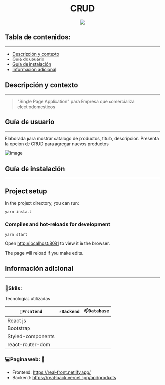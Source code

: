 
<h1 align="center">CRUD</h1>
<p align="center"><img src="https://user-images.githubusercontent.com/81504385/157373412-4540e121-6a09-4f33-b0ad-1471b1f28b2b.png"/></p> 

## Tabla de contenidos:
---

- [Descripción y contexto](#descripción-y-contexto)
- [Guía de usuario](#guía-de-usuario)
- [Guía de instalación](#guía-de-instalación)
- [Información adicional](#información-adicional)


## Descripción y contexto
---

> "Single Page Application" para Empresa que comercializa electrodomesticos

## Guía de usuario
---
Elaborada para mostrar catalogo de productos, titulo, descripcion. Presenta la opcion de CRUD para agregar nuevos productos

![image](https://user-images.githubusercontent.com/81504385/157373809-fb624a4a-b9f8-4464-a0c8-64b2a439945d.png)

 	
## Guía de instalación
---
## Project setup

In the project directory, you can run:

```
yarn install
```

### Compiles and hot-reloads for development

```
yarn start
```

Open [http://localhost:8081](http://localhost:8081) to view it in the browser.

The page will reload if you make edits.


## Información adicional
---
### 🔭Skils:
Tecnologias utilizadas

| `🔭Frontend` | `⚡Backend` | `📫Database` |
| ------ | ------ | ------ | 
| React js | |  |
| Bootstrap |  |  |
| Styled-components |  |  |
| react-router-dom |  |  |


### 💻Pagina web: 📱
<ul>
<li> Frontend: <a href="https://real-front.netlify.app/" target="_blank">https://real-front.netlify.app/</a> </li>
<li> Backend: <a href="https://real-back.vercel.app/api/products" target="_blank">https://real-back.vercel.app/api/products</a> </li>
</ul>



